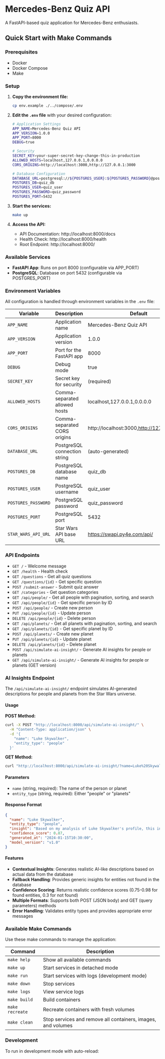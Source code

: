 # Mercedes-Benz Quiz API

A FastAPI-based quiz application for Mercedes-Benz enthusiasts.

## Quick Start with Make Commands

### Prerequisites

- Docker
- Docker Compose
- Make

### Setup

1. **Copy the environment file:**

   ```bash
   cp env.example ./../compose/.env
   ```

2. **Edit the `.env` file** with your desired configuration:

   ```bash
   # Application Settings
   APP_NAME=Mercedes-Benz Quiz API
   APP_VERSION=1.0.0
   APP_PORT=8000
   DEBUG=true

   # Security
   SECRET_KEY=your-super-secret-key-change-this-in-production
   ALLOWED_HOSTS=localhost,127.0.0.1,0.0.0.0
   CORS_ORIGINS=http://localhost:3000,http://127.0.0.1:3000

   # Database Configuration
   DATABASE_URL=postgresql://${POSTGRES_USER}:${POSTGRES_PASSWORD}@postgres:5432/${POSTGRES_DB}
   POSTGRES_DB=quiz_db
   POSTGRES_USER=quiz_user
   POSTGRES_PASSWORD=quiz_password
   POSTGRES_PORT=5432

   ```

3. **Start the services:**

   ```bash
   make up
   ```

4. **Access the API:**
   - API Documentation: http://localhost:8000/docs
   - Health Check: http://localhost:8000/health
   - Root Endpoint: http://localhost:8000/

### Available Services

- **FastAPI App**: Runs on port 8000 (configurable via APP_PORT)
- **PostgreSQL**: Database on port 5432 (configurable via POSTGRES_PORT)

### Environment Variables

All configuration is handled through environment variables in the `.env` file:

| Variable            | Description                   | Default                                     |
| ------------------- | ----------------------------- | ------------------------------------------- |
| `APP_NAME`          | Application name              | Mercedes-Benz Quiz API                      |
| `APP_VERSION`       | Application version           | 1.0.0                                       |
| `APP_PORT`          | Port for the FastAPI app      | 8000                                        |
| `DEBUG`             | Debug mode                    | true                                        |
| `SECRET_KEY`        | Secret key for security       | (required)                                  |
| `ALLOWED_HOSTS`     | Comma-separated allowed hosts | localhost,127.0.0.1,0.0.0.0                 |
| `CORS_ORIGINS`      | Comma-separated CORS origins  | http://localhost:3000,http://127.0.0.1:3000 |
| `DATABASE_URL`      | PostgreSQL connection string  | (auto-generated)                            |
| `POSTGRES_DB`       | PostgreSQL database name      | quiz_db                                     |
| `POSTGRES_USER`     | PostgreSQL username           | quiz_user                                   |
| `POSTGRES_PASSWORD` | PostgreSQL password           | quiz_password                               |
| `POSTGRES_PORT`     | PostgreSQL port               | 5432                                        |
| `STAR_WARS_API_URL` | Star Wars API base URL        | https://swapi.py4e.com/api/                 |

### API Endpoints

- `GET /` - Welcome message
- `GET /health` - Health check
- `GET /questions` - Get all quiz questions
- `GET /questions/{id}` - Get specific question
- `POST /submit-answer` - Submit quiz answer
- `GET /categories` - Get question categories
- `GET /api/people/` - Get all people with pagination, sorting, and search
- `GET /api/people/{id}` - Get specific person by ID
- `POST /api/people/` - Create new person
- `PUT /api/people/{id}` - Update person
- `DELETE /api/people/{id}` - Delete person
- `GET /api/planets/` - Get all planets with pagination, sorting, and search
- `GET /api/planets/{id}` - Get specific planet by ID
- `POST /api/planets/` - Create new planet
- `PUT /api/planets/{id}` - Update planet
- `DELETE /api/planets/{id}` - Delete planet
- `POST /api/simulate-ai-insight/` - Generate AI insights for people or planets
- `GET /api/simulate-ai-insight/` - Generate AI insights for people or planets (GET version)

### AI Insights Endpoint

The `/api/simulate-ai-insight/` endpoint simulates AI-generated descriptions for people and planets from the Star Wars universe.

#### Usage

**POST Method:**

```bash
curl -X POST "http://localhost:8000/api/simulate-ai-insight/" \
  -H "Content-Type: application/json" \
  -d '{
    "name": "Luke Skywalker",
    "entity_type": "people"
  }'
```

**GET Method:**

```bash
curl "http://localhost:8000/api/simulate-ai-insight/?name=Luke%20Skywalker&entity_type=people"
```

#### Parameters

- `name` (string, required): The name of the person or planet
- `entity_type` (string, required): Either "people" or "planets"

#### Response Format

```json
{
  "name": "Luke Skywalker",
  "entity_type": "people",
  "insight": "Based on my analysis of Luke Skywalker's profile, this individual exhibits remarkable characteristics...",
  "confidence_score": 0.87,
  "generated_at": "2024-01-15T10:30:00",
  "model_version": "v1.0"
}
```

#### Features

- **Contextual Insights**: Generates realistic AI-like descriptions based on actual data from the database
- **Fallback Handling**: Provides generic insights for entities not found in the database
- **Confidence Scoring**: Returns realistic confidence scores (0.75-0.98 for found entities, 0.3 for not found)
- **Multiple Formats**: Supports both POST (JSON body) and GET (query parameters) methods
- **Error Handling**: Validates entity types and provides appropriate error messages

### Available Make Commands

Use these make commands to manage the application:

| Command         | Description                                                  |
| --------------- | ------------------------------------------------------------ |
| `make help`     | Show all available commands                                  |
| `make up`       | Start services in detached mode                              |
| `make run`      | Start services with logs (development mode)                  |
| `make down`     | Stop services                                                |
| `make logs`     | View service logs                                            |
| `make build`    | Build containers                                             |
| `make recreate` | Recreate containers with fresh volumes                       |
| `make clean`    | Stop services and remove all containers, images, and volumes |

### Development

To run in development mode with auto-reload:
